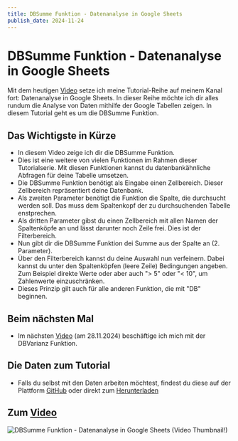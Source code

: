 ```yaml
---
title: DBSumme Funktion - Datenanalyse in Google Sheets
publish_date: 2024-11-24
---
```


# DBSumme Funktion - Datenanalyse in Google Sheets

Mit dem heutigen [Video](https://youtu.be/2eZ073ssmTA) setze ich meine Tutorial-Reihe auf meinem Kanal fort: Datenanalyse in Google Sheets. In dieser Reihe möchte ich dir alles rundum die Analyse von Daten mithilfe der Google Tabellen zeigen. In diesem Tutorial geht es um die DBSumme Funktion.

## Das Wichtigste in Kürze

- In diesem Video zeige ich dir die DBSumme Funktion.
- Dies ist eine weitere von vielen Funktionen im Rahmen dieser Tutorialserie. Mit diesen Funktionen kannst du datenbankähnliche Abfragen für deine Tabelle umsetzen.
- Die DBSumme Funktion benötigt als Eingabe einen Zellbereich. Dieser Zellbereich repräsentiert deine Datenbank.
- Als zweiten Parameter benötigt die Funktion die Spalte, die durchsucht werden soll. Das muss dem Spaltenkopf der zu durchsuchenden Tabelle enstprechen.
- Als dritten Parameter gibst du einen Zellbereich mit allen Namen der Spaltenköpfe an und lässt darunter noch Zeile frei. Dies ist der Filterbereich.
- Nun gibt dir die DBSumme Funktion dei Summe aus der Spalte an (2. Parameter).
- Über den Filterbereich kannst du deine Auswahl nun verfeinern. Dabei kannst du unter den Spaltenköpfen (leere Zeile) Bedingungen angeben. Zum Beispiel direkte Werte oder aber auch "> 5" oder "< 10", um Zahlenwerte einzuschränken.
- Dieses Prinzip gilt auch für alle anderen Funktion, die mit "DB" beginnen.

## Beim nächsten Mal

- Im nächsten [Video](https://youtu.be/nHx0WpDsQx4) (am 28.11.2024) beschäftige ich mich mit der DBVarianz Funktion.

## Die Daten zum Tutorial

- Falls du selbst mit den Daten arbeiten möchtest, findest du diese auf der Plattform [GitHub](https://github.com/f1db/f1db/releases/tag/v2024.0.0) oder direkt zum [Herunterladen](https://github.com/f1db/f1db/releases/download/v2024.0.0/f1db-csv-2024.0.0.zip)

## Zum [Video](https://youtu.be/2eZ073ssmTA)

![DBSumme Funktion - Datenanalyse in Google Sheets (Video Thumbnail!)](../../thumbnails/Fertig626.jpg "DBSumme Funktion - Datenanalyse in Google Sheets (Video Thumbnail!)")
